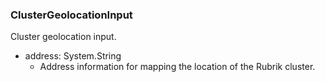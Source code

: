 ### ClusterGeolocationInput
Cluster geolocation input.

- address: System.String
  - Address information for mapping the location of the Rubrik cluster.
